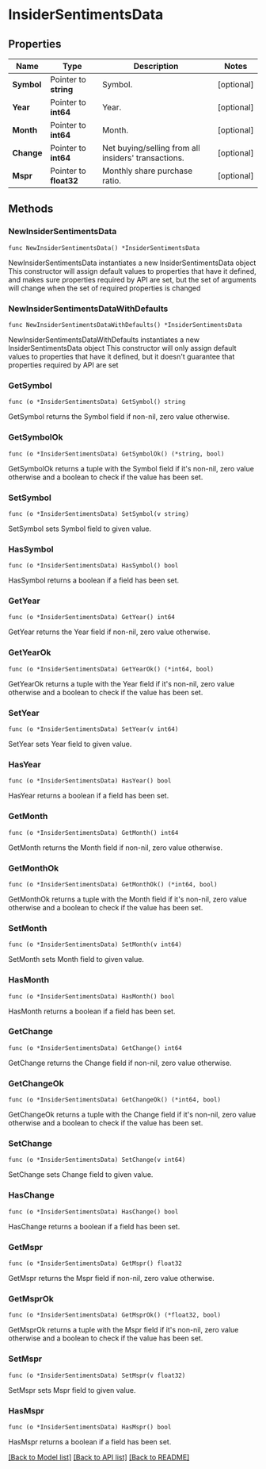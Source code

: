 # InsiderSentimentsData

## Properties

Name | Type | Description | Notes
------------ | ------------- | ------------- | -------------
**Symbol** | Pointer to **string** | Symbol. | [optional] 
**Year** | Pointer to **int64** | Year. | [optional] 
**Month** | Pointer to **int64** | Month. | [optional] 
**Change** | Pointer to **int64** | Net buying/selling from all insiders&#39; transactions. | [optional] 
**Mspr** | Pointer to **float32** | Monthly share purchase ratio. | [optional] 

## Methods

### NewInsiderSentimentsData

`func NewInsiderSentimentsData() *InsiderSentimentsData`

NewInsiderSentimentsData instantiates a new InsiderSentimentsData object
This constructor will assign default values to properties that have it defined,
and makes sure properties required by API are set, but the set of arguments
will change when the set of required properties is changed

### NewInsiderSentimentsDataWithDefaults

`func NewInsiderSentimentsDataWithDefaults() *InsiderSentimentsData`

NewInsiderSentimentsDataWithDefaults instantiates a new InsiderSentimentsData object
This constructor will only assign default values to properties that have it defined,
but it doesn't guarantee that properties required by API are set

### GetSymbol

`func (o *InsiderSentimentsData) GetSymbol() string`

GetSymbol returns the Symbol field if non-nil, zero value otherwise.

### GetSymbolOk

`func (o *InsiderSentimentsData) GetSymbolOk() (*string, bool)`

GetSymbolOk returns a tuple with the Symbol field if it's non-nil, zero value otherwise
and a boolean to check if the value has been set.

### SetSymbol

`func (o *InsiderSentimentsData) SetSymbol(v string)`

SetSymbol sets Symbol field to given value.

### HasSymbol

`func (o *InsiderSentimentsData) HasSymbol() bool`

HasSymbol returns a boolean if a field has been set.

### GetYear

`func (o *InsiderSentimentsData) GetYear() int64`

GetYear returns the Year field if non-nil, zero value otherwise.

### GetYearOk

`func (o *InsiderSentimentsData) GetYearOk() (*int64, bool)`

GetYearOk returns a tuple with the Year field if it's non-nil, zero value otherwise
and a boolean to check if the value has been set.

### SetYear

`func (o *InsiderSentimentsData) SetYear(v int64)`

SetYear sets Year field to given value.

### HasYear

`func (o *InsiderSentimentsData) HasYear() bool`

HasYear returns a boolean if a field has been set.

### GetMonth

`func (o *InsiderSentimentsData) GetMonth() int64`

GetMonth returns the Month field if non-nil, zero value otherwise.

### GetMonthOk

`func (o *InsiderSentimentsData) GetMonthOk() (*int64, bool)`

GetMonthOk returns a tuple with the Month field if it's non-nil, zero value otherwise
and a boolean to check if the value has been set.

### SetMonth

`func (o *InsiderSentimentsData) SetMonth(v int64)`

SetMonth sets Month field to given value.

### HasMonth

`func (o *InsiderSentimentsData) HasMonth() bool`

HasMonth returns a boolean if a field has been set.

### GetChange

`func (o *InsiderSentimentsData) GetChange() int64`

GetChange returns the Change field if non-nil, zero value otherwise.

### GetChangeOk

`func (o *InsiderSentimentsData) GetChangeOk() (*int64, bool)`

GetChangeOk returns a tuple with the Change field if it's non-nil, zero value otherwise
and a boolean to check if the value has been set.

### SetChange

`func (o *InsiderSentimentsData) SetChange(v int64)`

SetChange sets Change field to given value.

### HasChange

`func (o *InsiderSentimentsData) HasChange() bool`

HasChange returns a boolean if a field has been set.

### GetMspr

`func (o *InsiderSentimentsData) GetMspr() float32`

GetMspr returns the Mspr field if non-nil, zero value otherwise.

### GetMsprOk

`func (o *InsiderSentimentsData) GetMsprOk() (*float32, bool)`

GetMsprOk returns a tuple with the Mspr field if it's non-nil, zero value otherwise
and a boolean to check if the value has been set.

### SetMspr

`func (o *InsiderSentimentsData) SetMspr(v float32)`

SetMspr sets Mspr field to given value.

### HasMspr

`func (o *InsiderSentimentsData) HasMspr() bool`

HasMspr returns a boolean if a field has been set.


[[Back to Model list]](../README.md#documentation-for-models) [[Back to API list]](../README.md#documentation-for-api-endpoints) [[Back to README]](../README.md)


